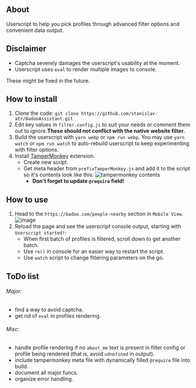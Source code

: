 ## About
Userscript to help you pick profiles through advanced filter options and convenient data output.

## Disclaimer
- Captcha severely damages the userscript's usability at the moment.
- Userscript uses ```eval``` to render multiple images to console.

These might be fixed in the future.

## How to install
1. Clone the code: ```git clone https://github.com/stanislav-atr/BadooAssistant.git```
2. Edit key values in ```filter.config.js``` to suit your needs or comment them out to ignore.**These should not conflict with the native website filter.**
3. Build the userscript with ```yarn webp``` or ```npm run webp```. You may use ```yarn watch``` or ```npm run watch``` to auto-rebuild userscript to keep experimenting with filter options.
4. Install [TamperMonkey](https://www.tampermonkey.net/) extension.
   - Create new script.
   - Get meta header from ```prefixTamperMonkey.js``` and add it to the script so it's contents look like this:
![tampermonkey contents](https://user-images.githubusercontent.com/68852737/147835026-fcc6ea74-93b3-4a44-a594-14d0fba0c757.png)
     - **Don't forget to update ```@require``` field!**
     
## How to use
1. Head to the ```https://badoo.com/people-nearby``` section in ```Mobile View```.
   ![image](https://user-images.githubusercontent.com/68852737/147835356-a7bae613-658e-4dec-9c5a-deada7fb0a2e.png)
2. Reload the page and see the userscript console output, starting with ```Userscript started!```: 
   - When first batch of profiles is filtered, scroll down to get another batch.
   - Use ```re()``` in console for an easier way to restart the script.
   - Use ```watch``` script to change fitlering parameters on the go.

## ToDo list
###### Major:
- find a way to avoid captcha.
- get rid of ```eval``` in profiles rendering.
###### Misc:
- handle profile rendering if no ```about_me``` text is present in filter config or profile being rendered (that is, avoid ```udnefined``` in output).
- include tampermonkey meta file with dynamically filled ```@require``` file into build.
- document all major funcs.
- organize error handling.
